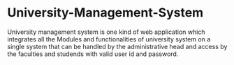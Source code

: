 # University-Management-System
University management system is one kind of web application which integrates all the Modules and functionalities of university system on a single system that can be handled by the administrative head and access by the faculties and studends with valid user id and password.
